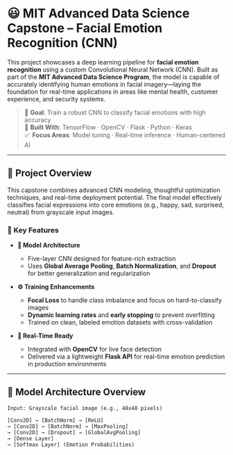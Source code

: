 # 😃 MIT Advanced Data Science Capstone – Facial Emotion Recognition (CNN)

This project showcases a deep learning pipeline for **facial emotion recognition** using a custom Convolutional Neural Network (CNN). Built as part of the **MIT Advanced Data Science Program**, the model is capable of accurately identifying human emotions in facial imagery—laying the foundation for real-time applications in areas like mental health, customer experience, and security systems.

> 🧠 **Goal**: Train a robust CNN to classify facial emotions with high accuracy  
> 🧰 **Built With**: TensorFlow · OpenCV · Flask · Python · Keras  
> 📈 **Focus Areas**: Model tuning · Real-time inference · Human-centered AI

---

## 🧩 Project Overview

This capstone combines advanced CNN modeling, thoughtful optimization techniques, and real-time deployment potential. The final model effectively classifies facial expressions into core emotions (e.g., happy, sad, surprised, neutral) from grayscale input images.

### 🌟 Key Features

- **🔬 Model Architecture**  
  - Five-layer CNN designed for feature-rich extraction  
  - Uses **Global Average Pooling**, **Batch Normalization**, and **Dropout** for better generalization and regularization

- **⚙️ Training Enhancements**  
  - **Focal Loss** to handle class imbalance and focus on hard-to-classify images  
  - **Dynamic learning rates** and **early stopping** to prevent overfitting  
  - Trained on clean, labeled emotion datasets with cross-validation

- **🚀 Real-Time Ready**  
  - Integrated with **OpenCV** for live face detection  
  - Delivered via a lightweight **Flask API** for real-time emotion prediction in production environments

---

## 🧱 Model Architecture Overview

```text
Input: Grayscale facial image (e.g., 48x48 pixels)

[Conv2D] → [BatchNorm] → [ReLU]  
→ [Conv2D] → [BatchNorm] → [MaxPooling]  
→ [Conv2D] → [Dropout] → [GlobalAvgPooling]  
→ [Dense Layer]  
→ [Softmax Layer] (Emotion Probabilities)
